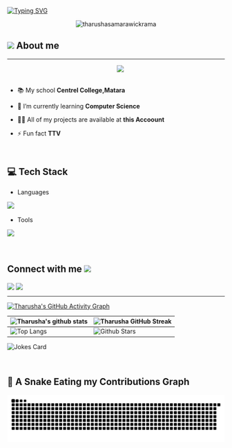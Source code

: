 [![Typing SVG](https://readme-typing-svg.herokuapp.com?size=32&vCenter=true&width=760&lines=Hi+%F0%9F%91%8B%2C+I'm+Tharusha+Samarawickrama;(UG)+University+Of+Colombo+School+Of+Computing )](https://git.io/typing-svg)


<p align="center"> <img src="https://komarev.com/ghpvc/?username=tharushasamarawickrama&label=Profile%20views&color=0e75b6&style=flat" alt="tharushasamarawickrama" /> </p>

## <picture><img src = "https://github.com/7oSkaaa/7oSkaaa/blob/main/Images/about_me.gif?raw=true" width = 50px></picture> About me


---
<picture> <img align="right" src="https://github.com/7oSkaaa/7oSkaaa/blob/main/Images/Right_Side.gif?raw=true" width = 250px></picture>

<br><br>
- 📚 My school **Centrel College,Matara**

- 🌱 I’m currently learning **Computer Science**

- 👨‍💻 All of my projects are available at **this Accoount**

- ⚡ Fun fact **TTV**
<br>

## 💻 Tech Stack
- Languages
<p align="left">
  <a href="https://skillicons.dev">
    <img src="https://skillicons.dev/icons?i=c,cpp,python,java,scala,html,css,javascript,mongodb,express,php,react,nodejs,mysql,dart,flutter,spring" />
  </a>
</p>

- Tools
<p align="left">
  <a href="https://skillicons.dev">
    <img src="https://skillicons.dev/icons?i=git,github,powershell,arduino,autocad,figma,linux,windows,kali,idea,ps,au,pr,vscode,androidstudio,eclipse,postman,selenium,docker,discord,qt,r,visualstudio,wordpress" />
  </a>
</p>
<br/>

<h2> Connect with me <img src='https://raw.githubusercontent.com/ShahriarShafin/ShahriarShafin/main/Assets/handshake.gif' width="100px"> </h2>
<a href = 'https://www.linkedin.com/in/tharusha-samarawickrama-278069257/'> <img width = '32px' align= 'center' src="https://raw.githubusercontent.com/rahulbanerjee26/githubAboutMeGenerator/main/icons/linked-in-alt.svg"/></a> 
<a href = 'https://github.com/tharushasamarawickrama?tab=repositories'> <img width = '32px' align= 'center' src="https://raw.githubusercontent.com/rahulbanerjee26/githubAboutMeGenerator/main/icons/github.svg"/></a>
  

---
[![Tharusha's GitHub Activity Graph](https://activity-graph.herokuapp.com/graph?username=tharushasamarawickrama&theme=tokyonight)](https://git.io/praveenscience)

| ![Tharusha's github stats](https://github-readme-stats.vercel.app/api?username=tharushasamarawickrama&show_icons=true&theme=tokyonight) | ![Tharusha GitHub Streak](https://github-readme-streak-stats.herokuapp.com/?user=tharushasamarawickrama&theme=tokyonight) |
| --- | --- |
| ![Top Langs](https://github-readme-stats.vercel.app/api/top-langs/?username=tharushasamarawickrama&theme=tokyonight) | ![Github Stars](https://github-readme-stats.vercel.app/api?username=tharushasamarawickrama&show_icons=true&locale=en&count_private=true&hide_rank=true&custom_title=My%20GitHub%20Stats&disable_animations=true&theme=tokyonight) |

![Jokes Card](https://readme-jokes.vercel.app/api?theme=tokyonight)

<br>

## 🐍 A Snake Eating my Contributions Graph
	
<p align = "center">
	<img src = "https://github.com/7oSkaaa/7oSkaaa/blob/output/github-contribution-grid-snake.svg?" alt = "Snake Game"/>
</p>
